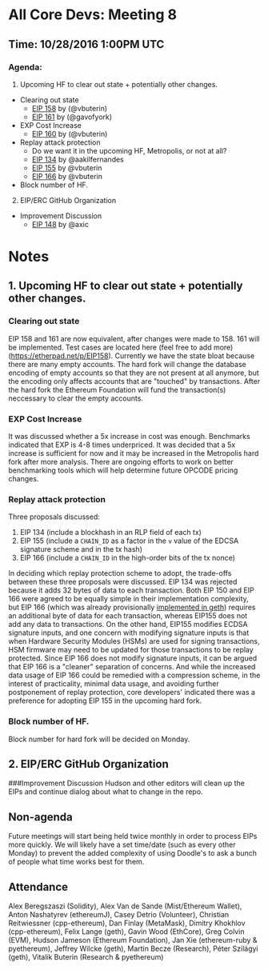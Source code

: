 # All Core Devs: Meeting 8
## Time: 10/28/2016 1:00PM UTC

### Agenda:
  1. Upcoming HF to clear out state + potentially other changes.
  - Clearing out state
    - [EIP 158](https://github.com/ethereum/EIPs/issues/158) by (@vbuterin)
    - [EIP 161](https://github.com/ethereum/EIPs/issues/161) by (@gavofyork)
  - EXP Cost Increase
    - [EIP 160](https://github.com/ethereum/EIPs/issues/160) by (@vbuterin)
  - Replay attack protection
    - Do we want it in the upcoming HF, Metropolis, or not at all?
    - [EIP 134](https://github.com/ethereum/EIPs/issues/134) by @aakilfernandes
    - [EIP 155](https://github.com/ethereum/EIPs/issues/155) by @vbuterin
    - [EIP 166](https://github.com/ethereum/EIPs/issues/166) by @vbuterin
  - Block number of HF.
  
  2. EIP/ERC GitHub Organization
  - Improvement Discussion
    - [EIP 148](https://github.com/ethereum/EIPs/issues/148) by @axic

# Notes
## 1. Upcoming HF to clear out state + potentially other changes.
### Clearing out state
EIP 158 and 161 are now equivalent, after changes were made to 158. 161 will be implemented. Test cases are located here (feel free to add more)(https://etherpad.net/p/EIP158). Currently we have the state bloat because there are many empty accounts. The hard fork will change the database encoding of empty accounts so that they are not present at all anymore, but the encoding only affects accounts that are "touched" by transactions. After the hard fork the Ethereum Foundation will fund the transaction(s) neccessary to clear the empty accounts.
### EXP Cost Increase
It was discussed whether a 5x increase in cost was enough. Benchmarks indicated that EXP is 4-8 times underpriced. It was decided that a 5x increase is sufficient for now and it may be increased in the Metropolis hard fork after more analysis. There are ongoing efforts to work on better benchmarking tools which will help determine future OPCODE pricing changes.
### Replay attack protection
Three proposals discussed:
   1. EIP 134 (include a blockhash in an RLP field of each tx)
   2. EIP 155 (include a `CHAIN_ID` as a factor in the `v` value of the EDCSA signature scheme and in the tx hash)
   3. EIP 166 (include a `CHAIN_ID` in the high-order bits of the tx nonce)
   
In deciding which replay protection scheme to adopt, the trade-offs between these three proposals were discussed. EIP 134 was rejected because it adds 32 bytes of data to each transaction. Both EIP 150 and EIP 166 were agreed to be equally simple in their implementation complexity, but EIP 166 (which was already provisionally [implemented in geth](https://github.com/ethereum/go-ethereum/pull/3179/commits/53510dd70af80dc9d14cd219ddcdd559f8bf7f10)) requires an additional byte of data for each transaction, whereas EIP155 does not add any data to transactions. On the other hand, EIP155 modifies ECDSA signature inputs, and one concern with modifying signature inputs is that when Hardware Security Modules (HSMs) are used for signing transactions, HSM firmware may need to be updated for those transactions to be replay protected. Since EIP 166 does not modify signature inputs, it can be argued that EIP 166 is a "cleaner" separation of concerns. And while the increased data usage of EIP 166 could be remedied with a compression scheme, in the interest of practicality, minimal data usage, and avoiding further postponement of replay protection, core developers' indicated there was a preference for adopting EIP 155 in the upcoming hard fork.

### Block number of HF.
Block number for hard fork will be decided on Monday.

## 2. EIP/ERC GitHub Organization
###Improvement Discussion
Hudson and other editors will clean up the EIPs and continue dialog about what to change in the repo.

## Non-agenda
Future meetings will start being held twice monthly in order to process EIPs more quickly. We will likely have a set time/date (such as every other Monday) to prevent the added complexity of using Doodle's to ask a bunch of people what time works best for them.

## Attendance
Alex Beregszaszi (Solidity), Alex Van de Sande (Mist/Ethereum Wallet), Anton Nashatyrev (ethereumJ), Casey Detrio (Volunteer), Christian Reitwiessner (cpp-ethereum), Dan Finlay (MetaMask), Dimitry Khokhlov (cpp-ethereum), Felix Lange (geth), Gavin Wood (EthCore), Greg Colvin (EVM), Hudson Jameson (Ethereum Foundation), Jan Xie (ethereum-ruby & pyethereum), Jeffrey Wilcke (geth), Martin Becze (Research), Péter Szilágyi (geth), Vitalik Buterin (Research & pyethereum)
